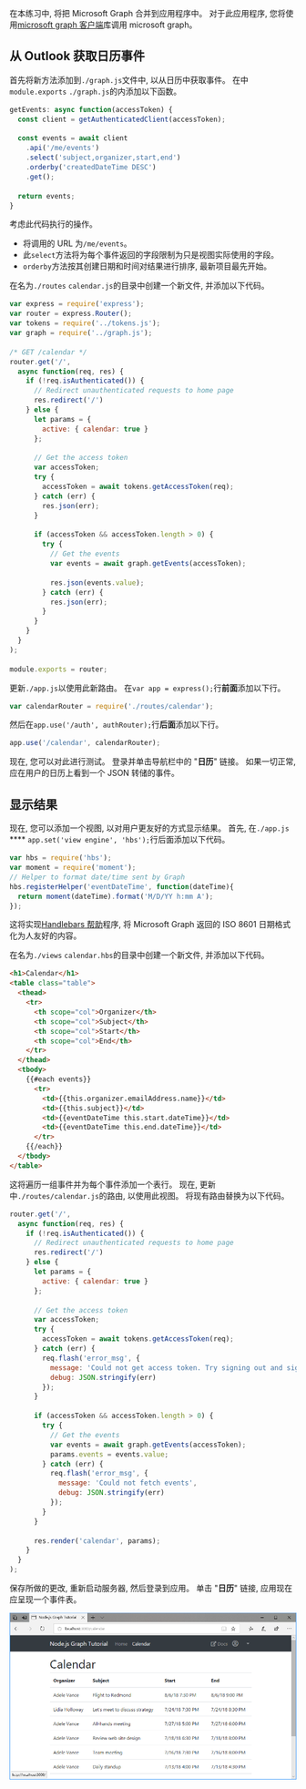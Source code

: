 <!-- markdownlint-disable MD002 MD041 -->

在本练习中, 将把 Microsoft Graph 合并到应用程序中。 对于此应用程序, 您将使用[microsoft graph 客户端](https://github.com/microsoftgraph/msgraph-sdk-javascript)库调用 microsoft graph。

## <a name="get-calendar-events-from-outlook"></a>从 Outlook 获取日历事件

首先将新方法添加到`./graph.js`文件中, 以从日历中获取事件。 在中`module.exports` `./graph.js`的内添加以下函数。

```js
getEvents: async function(accessToken) {
  const client = getAuthenticatedClient(accessToken);

  const events = await client
    .api('/me/events')
    .select('subject,organizer,start,end')
    .orderby('createdDateTime DESC')
    .get();

  return events;
}
```

考虑此代码执行的操作。

- 将调用的 URL 为`/me/events`。
- 此`select`方法将为每个事件返回的字段限制为只是视图实际使用的字段。
- `orderby`方法按其创建日期和时间对结果进行排序, 最新项目最先开始。

在名为`./routes` `calendar.js`的目录中创建一个新文件, 并添加以下代码。

```js
var express = require('express');
var router = express.Router();
var tokens = require('../tokens.js');
var graph = require('../graph.js');

/* GET /calendar */
router.get('/',
  async function(req, res) {
    if (!req.isAuthenticated()) {
      // Redirect unauthenticated requests to home page
      res.redirect('/')
    } else {
      let params = {
        active: { calendar: true }
      };

      // Get the access token
      var accessToken;
      try {
        accessToken = await tokens.getAccessToken(req);
      } catch (err) {
        res.json(err);
      }

      if (accessToken && accessToken.length > 0) {
        try {
          // Get the events
          var events = await graph.getEvents(accessToken);

          res.json(events.value);
        } catch (err) {
          res.json(err);
        }
      }
    }
  }
);

module.exports = router;
```

更新`./app.js`以使用此新路由。 在`var app = express();`行**前面**添加以下行。

```js
var calendarRouter = require('./routes/calendar');
```

然后在`app.use('/auth', authRouter);`行**后面**添加以下行。

```js
app.use('/calendar', calendarRouter);
```

现在, 您可以对此进行测试。 登录并单击导航栏中的 "**日历**" 链接。 如果一切正常, 应在用户的日历上看到一个 JSON 转储的事件。

## <a name="display-the-results"></a>显示结果

现在, 您可以添加一个视图, 以对用户更友好的方式显示结果。 首先, 在`./app.js` **** `app.set('view engine', 'hbs');`行后面添加以下代码。

```js
var hbs = require('hbs');
var moment = require('moment');
// Helper to format date/time sent by Graph
hbs.registerHelper('eventDateTime', function(dateTime){
  return moment(dateTime).format('M/D/YY h:mm A');
});
```

这将实现[Handlebars 帮助](http://handlebarsjs.com/#helpers)程序, 将 Microsoft Graph 返回的 ISO 8601 日期格式化为人友好的内容。

在名为`./views` `calendar.hbs`的目录中创建一个新文件, 并添加以下代码。

```html
<h1>Calendar</h1>
<table class="table">
  <thead>
    <tr>
      <th scope="col">Organizer</th>
      <th scope="col">Subject</th>
      <th scope="col">Start</th>
      <th scope="col">End</th>
    </tr>
  </thead>
  <tbody>
    {{#each events}}
      <tr>
        <td>{{this.organizer.emailAddress.name}}</td>
        <td>{{this.subject}}</td>
        <td>{{eventDateTime this.start.dateTime}}</td>
        <td>{{eventDateTime this.end.dateTime}}</td>
      </tr>
    {{/each}}
  </tbody>
</table>
```

这将遍历一组事件并为每个事件添加一个表行。 现在, 更新中`./routes/calendar.js`的路由, 以使用此视图。 将现有路由替换为以下代码。

```js
router.get('/',
  async function(req, res) {
    if (!req.isAuthenticated()) {
      // Redirect unauthenticated requests to home page
      res.redirect('/')
    } else {
      let params = {
        active: { calendar: true }
      };

      // Get the access token
      var accessToken;
      try {
        accessToken = await tokens.getAccessToken(req);
      } catch (err) {
        req.flash('error_msg', {
          message: 'Could not get access token. Try signing out and signing in again.',
          debug: JSON.stringify(err)
        });
      }

      if (accessToken && accessToken.length > 0) {
        try {
          // Get the events
          var events = await graph.getEvents(accessToken);
          params.events = events.value;
        } catch (err) {
          req.flash('error_msg', {
            message: 'Could not fetch events',
            debug: JSON.stringify(err)
          });
        }
      }

      res.render('calendar', params);
    }
  }
);
```

保存所做的更改, 重新启动服务器, 然后登录到应用。 单击 "**日历**" 链接, 应用现在应呈现一个事件表。

![事件表的屏幕截图](./images/add-msgraph-01.png)